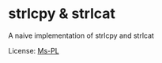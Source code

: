 strlcpy & strlcat
=======

A naive implementation of strlcpy and strlcat

License: [Ms-PL][]


[Ms-PL]: http://www.opensource.org/licenses/ms-pl.html

